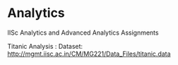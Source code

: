 # Analytics
IISc Analytics and Advanced Analytics Assignments

Titanic Analysis : Dataset: http://mgmt.iisc.ac.in/CM/MG221/Data_Files/titanic.data
